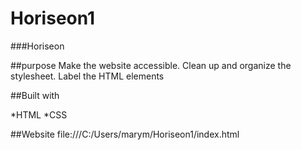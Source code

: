 # Horiseon1

###Horiseon

##purpose 
Make the website accessible.
Clean up and organize the stylesheet.
Label the HTML elements

##Built with

*HTML
*CSS

##Website
file:///C:/Users/marym/Horiseon1/index.html


